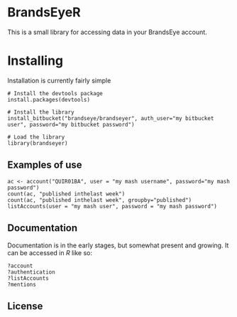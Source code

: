 # BrandsEyeR

This is a small library for accessing data in your BrandsEye account.

# Installing

Installation is currently fairly simple

    # Install the devtools package
    install.packages(devtools)
   
    # Install the library
    install_bitbucket("brandseye/brandseyer", auth_user="my bitbucket user", password="my bitbucket password")
   
    # Load the library
    library(brandseyer)

## Examples of use

    ac <- account("QUIR01BA", user = "my mash username", password="my mash password")
    count(ac, "published inthelast week")
    count(ac, "published inthelast week", groupby="published")
    listAccounts(user = "my mash user", password = "my mash password")
    
## Documentation

Documentation is in the early stages, but somewhat present and growing. It can be accessed in *R*
like so:

    ?account
    ?authentication
    ?listAccounts
    ?mentions

## License